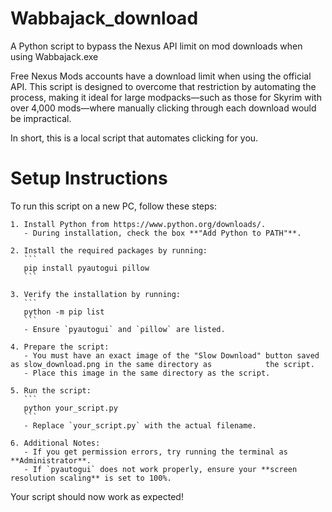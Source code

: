 # Wabbajack_download
A Python script to bypass the Nexus API limit on mod downloads when using Wabbajack.exe

Free Nexus Mods accounts have a download limit when using the official API. This script is designed to overcome that restriction by automating the process, making it ideal for large modpacks—such as those for Skyrim with over 4,000 mods—where manually clicking through each download would be impractical.

In short, this is a local script that automates clicking for you.

# Setup Instructions  

To run this script on a new PC, follow these steps:

    1. Install Python from https://www.python.org/downloads/.  
       - During installation, check the box **"Add Python to PATH"**.  

    2. Install the required packages by running:  
       ```
       pip install pyautogui pillow
       ```

    3. Verify the installation by running:  
       ```
       python -m pip list
       ```
       - Ensure `pyautogui` and `pillow` are listed.  

    4. Prepare the script:  
       - You must have an exact image of the "Slow Download" button saved as slow_download.png in the same directory as            the script.
       - Place this image in the same directory as the script.  

    5. Run the script:  
       ```
       python your_script.py
       ```
       - Replace `your_script.py` with the actual filename.  

    6. Additional Notes:  
       - If you get permission errors, try running the terminal as **Administrator**.  
       - If `pyautogui` does not work properly, ensure your **screen resolution scaling** is set to 100%.  

Your script should now work as expected!
